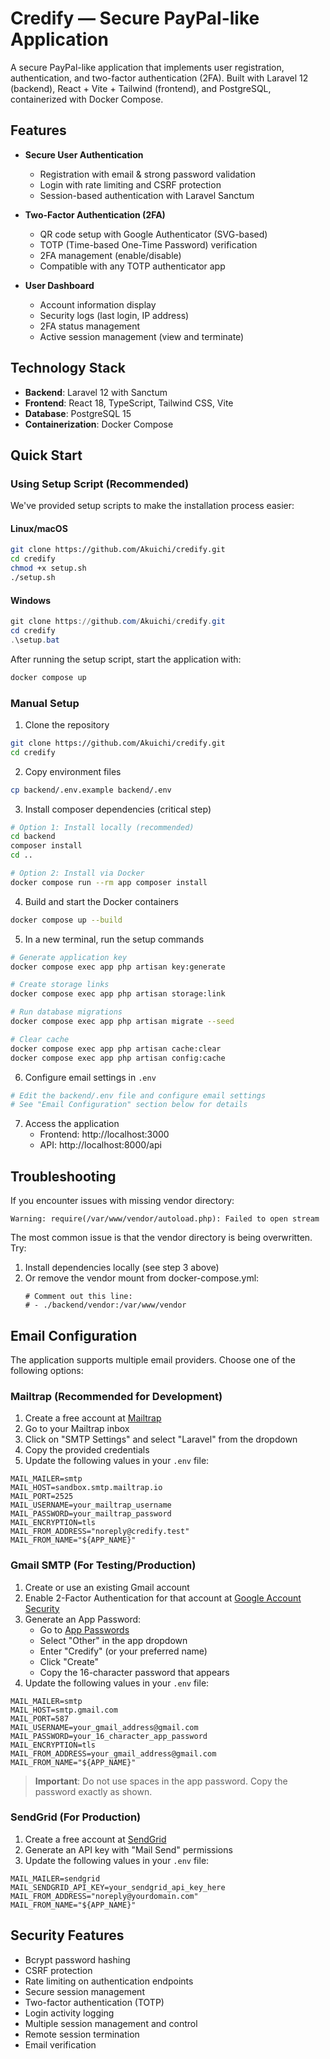 # Credify — Secure PayPal-like Application

A secure PayPal-like application that implements user registration, authentication, and two-factor authentication (2FA). Built with Laravel 12 (backend), React + Vite + Tailwind (frontend), and PostgreSQL, containerized with Docker Compose.

## Features

- **Secure User Authentication**
  - Registration with email & strong password validation
  - Login with rate limiting and CSRF protection
  - Session-based authentication with Laravel Sanctum

- **Two-Factor Authentication (2FA)**
  - QR code setup with Google Authenticator (SVG-based)
  - TOTP (Time-based One-Time Password) verification
  - 2FA management (enable/disable)
  - Compatible with any TOTP authenticator app

- **User Dashboard**
  - Account information display
  - Security logs (last login, IP address)
  - 2FA status management
  - Active session management (view and terminate)

## Technology Stack

- **Backend**: Laravel 12 with Sanctum
- **Frontend**: React 18, TypeScript, Tailwind CSS, Vite
- **Database**: PostgreSQL 15
- **Containerization**: Docker Compose

## Quick Start

### Using Setup Script (Recommended)

We've provided setup scripts to make the installation process easier:

#### Linux/macOS
```bash
git clone https://github.com/Akuichi/credify.git
cd credify
chmod +x setup.sh
./setup.sh
```

#### Windows
```powershell
git clone https://github.com/Akuichi/credify.git
cd credify
.\setup.bat
```

After running the setup script, start the application with:
```bash
docker compose up
```

### Manual Setup

1. Clone the repository
```bash
git clone https://github.com/Akuichi/credify.git
cd credify
```

2. Copy environment files
```bash
cp backend/.env.example backend/.env
```

3. Install composer dependencies (critical step)
```bash
# Option 1: Install locally (recommended)
cd backend
composer install
cd ..

# Option 2: Install via Docker
docker compose run --rm app composer install
```

4. Build and start the Docker containers
```bash
docker compose up --build
```

5. In a new terminal, run the setup commands
```bash
# Generate application key
docker compose exec app php artisan key:generate

# Create storage links
docker compose exec app php artisan storage:link

# Run database migrations
docker compose exec app php artisan migrate --seed

# Clear cache
docker compose exec app php artisan cache:clear
docker compose exec app php artisan config:cache
```

6. Configure email settings in `.env`
```bash
# Edit the backend/.env file and configure email settings
# See "Email Configuration" section below for details
```

7. Access the application
   - Frontend: http://localhost:3000
   - API: http://localhost:8000/api

## Troubleshooting

If you encounter issues with missing vendor directory:
```
Warning: require(/var/www/vendor/autoload.php): Failed to open stream
```

The most common issue is that the vendor directory is being overwritten. Try:
1. Install dependencies locally (see step 3 above)
2. Or remove the vendor mount from docker-compose.yml:
   ```
   # Comment out this line:
   # - ./backend/vendor:/var/www/vendor
   ```

## Email Configuration

The application supports multiple email providers. Choose one of the following options:

### Mailtrap (Recommended for Development)

1. Create a free account at [Mailtrap](https://mailtrap.io/)
2. Go to your Mailtrap inbox
3. Click on "SMTP Settings" and select "Laravel" from the dropdown
4. Copy the provided credentials
5. Update the following values in your `.env` file:
```
MAIL_MAILER=smtp
MAIL_HOST=sandbox.smtp.mailtrap.io
MAIL_PORT=2525
MAIL_USERNAME=your_mailtrap_username
MAIL_PASSWORD=your_mailtrap_password
MAIL_ENCRYPTION=tls
MAIL_FROM_ADDRESS="noreply@credify.test"
MAIL_FROM_NAME="${APP_NAME}"
```

### Gmail SMTP (For Testing/Production)

1. Create or use an existing Gmail account
2. Enable 2-Factor Authentication for that account at [Google Account Security](https://myaccount.google.com/security)
3. Generate an App Password:
   - Go to [App Passwords](https://myaccount.google.com/apppasswords)
   - Select "Other" in the app dropdown
   - Enter "Credify" (or your preferred name)
   - Click "Create"
   - Copy the 16-character password that appears
4. Update the following values in your `.env` file:
```
MAIL_MAILER=smtp
MAIL_HOST=smtp.gmail.com
MAIL_PORT=587
MAIL_USERNAME=your_gmail_address@gmail.com
MAIL_PASSWORD=your_16_character_app_password
MAIL_ENCRYPTION=tls
MAIL_FROM_ADDRESS=your_gmail_address@gmail.com
MAIL_FROM_NAME="${APP_NAME}"
```
> **Important**: Do not use spaces in the app password. Copy the password exactly as shown.

### SendGrid (For Production)

1. Create a free account at [SendGrid](https://sendgrid.com/)
2. Generate an API key with "Mail Send" permissions
3. Update the following values in your `.env` file:
```
MAIL_MAILER=sendgrid
MAIL_SENDGRID_API_KEY=your_sendgrid_api_key_here
MAIL_FROM_ADDRESS="noreply@yourdomain.com"
MAIL_FROM_NAME="${APP_NAME}"
```

## Security Features

- Bcrypt password hashing
- CSRF protection
- Rate limiting on authentication endpoints
- Secure session management
- Two-factor authentication (TOTP)
- Login activity logging
- Multiple session management and control
- Remote session termination
- Email verification